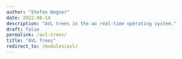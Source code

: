 ```yaml
---
author: "Stefan Wagner"
date: 2022-08-14
description: "AVL trees in the ao real-time operating system."
draft: false
permalink: /avl-trees/
title: "AVL Trees"
redirect_to: /modules/avl/
---
```

